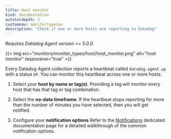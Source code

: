 ```yaml
---
title: Host monitor
kind: documentation
autotocdepth: 3
customnav: monitortypenav
description: "Check if one or more hosts are reporting to Datadog"
---
```


*Requires Datadog Agent version >= 5.0.0.*

{{< img src="monitors/monitor_types/host/host_monitor.png" alt="host monitor" responsive="true" >}}

Every Datadog Agent collection reports a heartbeat called `datadog.agent.up`
with a status `UP`. You can monitor this heartbeat across one or more hosts.

1. Select your **host by name or tag(s)**. Providing a tag will monitor every host that has that tag or tag combination.

2. Select the **no-data timeframe**. If the heartbeat stops reporting for more than the number of minutes you have selected, then you will get notified.

3. Configure your **notification options** Refer to the [Notifications](monitors/notifications) dedicated documentation page for a detailed walkthrough of the common notification options.
